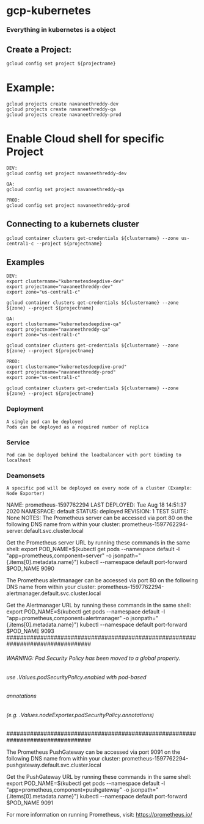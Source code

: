 # gcp-kubernetes


### Everything in kubernetes is a object

## Create a Project:
```
gcloud config set project ${projectname}
```
# Example:
```
gcloud projects create navaneethreddy-dev
gcloud projects create navaneethreddy-qa
gcloud projects create navaneethreddy-prod
```

# Enable Cloud shell for specific Project

```
DEV:
gcloud config set project navaneethreddy-dev

QA:
gcloud config set project navaneethreddy-qa

PROD:
gcloud config set project navaneethreddy-prod
```

## Connecting to a kubernets cluster
```
gcloud container clusters get-credentials ${clustername} --zone us-central1-c --project ${projectname}
```
## Examples
```
DEV:
export clustername="kubernetesdeepdive-dev"
export projectname="navaneethreddy-dev"
export zone="us-central1-c"

gcloud container clusters get-credentials ${clustername} --zone ${zone} --project ${projectname} 

QA:
export clustername="kubernetesdeepdive-qa"
export projectname="navaneethreddy-qa"
export zone="us-central1-c"

gcloud container clusters get-credentials ${clustername} --zone ${zone} --project ${projectname} 

PROD:
export clustername="kubernetesdeepdive-prod"
export projectname="navaneethreddy-prod"
export zone="us-central1-c"

gcloud container clusters get-credentials ${clustername} --zone ${zone} --project ${projectname} 

```
### Deployment
```
A single pod can be deployed
Pods can be deployed as a required number of replica
```
### Service
```
Pod can be deployed behind the loadbalancer with port binding to localhost
```
### Deamonsets
```
A specific pod will be deployed on every node of a cluster (Example: Node Exporter)
```


NAME: prometheus-1597762294
LAST DEPLOYED: Tue Aug 18 14:51:37 2020
NAMESPACE: default
STATUS: deployed
REVISION: 1
TEST SUITE: None
NOTES:
The Prometheus server can be accessed via port 80 on the following DNS name from within your cluster:
prometheus-1597762294-server.default.svc.cluster.local


Get the Prometheus server URL by running these commands in the same shell:
  export POD_NAME=$(kubectl get pods --namespace default -l "app=prometheus,component=server" -o jsonpath="{.items[0].metadata.name}")
  kubectl --namespace default port-forward $POD_NAME 9090


The Prometheus alertmanager can be accessed via port 80 on the following DNS name from within your cluster:
prometheus-1597762294-alertmanager.default.svc.cluster.local


Get the Alertmanager URL by running these commands in the same shell:
  export POD_NAME=$(kubectl get pods --namespace default -l "app=prometheus,component=alertmanager" -o jsonpath="{.items[0].metadata.name}")
  kubectl --namespace default port-forward $POD_NAME 9093
#################################################################################
######   WARNING: Pod Security Policy has been moved to a global property.  #####
######            use .Values.podSecurityPolicy.enabled with pod-based      #####
######            annotations                                               #####
######            (e.g. .Values.nodeExporter.podSecurityPolicy.annotations) #####
#################################################################################


The Prometheus PushGateway can be accessed via port 9091 on the following DNS name from within your cluster:
prometheus-1597762294-pushgateway.default.svc.cluster.local


Get the PushGateway URL by running these commands in the same shell:
  export POD_NAME=$(kubectl get pods --namespace default -l "app=prometheus,component=pushgateway" -o jsonpath="{.items[0].metadata.name}")
  kubectl --namespace default port-forward $POD_NAME 9091

For more information on running Prometheus, visit:
https://prometheus.io/
